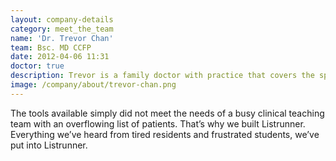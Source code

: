 ```yaml
---
layout: company-details
category: meet_the_team
name: 'Dr. Trevor Chan'
team: Bsc. MD CCFP
date: 2012-04-06 11:31
doctor: true
description: Trevor is a family doctor with practice that covers the spectrum of healthcare. He works as a hospitalist, admitting patients in the acute care setting. He also shares a maternity practice and previously ran a community based clinic. He is currently the lead for quality improvement for his hospital based practice...
image: /company/about/trevor-chan.png
---
```


The tools available simply did not meet the needs of a busy clinical teaching team with an overflowing list of patients. That’s why we built Listrunner. Everything we’ve heard from tired residents and frustrated students, we’ve put into Listrunner.

